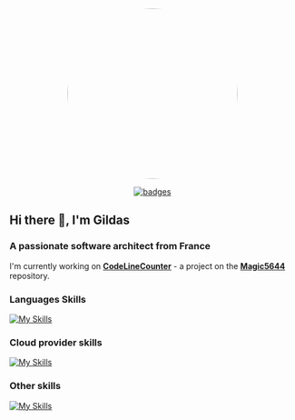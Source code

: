 
<div style="text-align: center;"><img src="https://avatars.githubusercontent.com/u/9008942?v=4" style="width: 300px; border-radius: 50%;">

[![badges](https://badges.pufler.dev/visits/magic5656/badge-it)](https://badges.pufler.dev)

</div>

## Hi there 👋, I'm Gildas

### A passionate software architect from France

I'm currently working on [**CodeLineCounter**](https://github.com/magic5644/codelinecounter) - a project on the [**Magic5644**](https://github.com/magic5644/magic5644) repository.

### Languages Skills

[![My Skills](https://skillicons.dev/icons?i=dotnet,cs,cpp,java,go,js,angular,vue,flutter)](https://skillicons.dev)

### Cloud provider skills

[![My Skills](https://skillicons.dev/icons?i=azure,gcp)](https://skillicons.dev)

### Other skills

[![My Skills](https://skillicons.dev/icons?i=docker,kubernetes,git,github)](https://skillicons.dev)